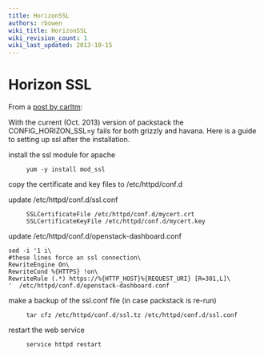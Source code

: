 ```yaml
---
title: HorizonSSL
authors: rbowen
wiki_title: HorizonSSL
wiki_revision_count: 1
wiki_last_updated: 2013-10-15
---
```


# Horizon SSL

From a [post by carltm](http://rdoproject.org/forum/discussion/671/resolved-ssl-for-horizon-dashboard):

With the current (Oct. 2013) version of packstack the CONFIG_HORIZON_SSL=y fails for both grizzly and havana. Here is a guide to setting up ssl after the installation.

install the ssl module for apache

         yum -y install mod_ssl

copy the certificate and key files to /etc/httpd/conf.d

update /etc/httpd/conf.d/ssl.conf

         SSLCertificateFile /etc/httpd/conf.d/mycert.crt
         SSLCertificateKeyFile /etc/httpd/conf.d/mycert.key

update /etc/httpd/conf.d/openstack-dashboard.conf

    sed -i '1 i\
    #these lines force an ssl connection\
    RewriteEngine On\
    RewriteCond %{HTTPS} !on\
    RewriteRule (.*) https://%{HTTP_HOST}%{REQUEST_URI} [R=301,L]\
    '  /etc/httpd/conf.d/openstack-dashboard.conf

make a backup of the ssl.conf file (in case packstack is re-run)

         tar cfz /etc/httpd/conf.d/ssl.tz /etc/httpd/conf.d/ssl.conf

restart the web service

         service httpd restart
